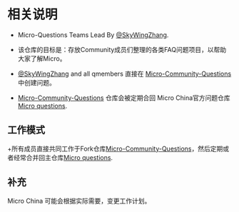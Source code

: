   
# 相关说明

+ Micro-Questions Teams Lead By [@SkyWingZhang](https://github.com/SkyWingZhang).

+ 该仓库的目标是：存放Community成员们整理的各类FAQ问题项目，以帮助大家了解Micro。
  
+ [@SkyWingZhang](https://github.com/SkyWingZhang) and all qmembers 直接在 [Micro-Community-Questions](https://github.com/micro-community/questions)中创建问题。

+ [Micro-Community-Questions](https://github.com/micro-community/questions) 仓库会被定期合回 Micro China官方问题仓库[Micro questions](https://github.com/micro-in-cn/questions).

## 工作模式

+所有成员直接共同工作于Fork仓库[Micro-Community-Questions](https://github.com/micro-community/questions)，然后定期或者经常合并回主仓库[Micro questions](https://github.com/micro-in-cn/questions).
  
  
  ## 补充 
  
  Micro China 可能会根据实际需要，变更工作计划。
